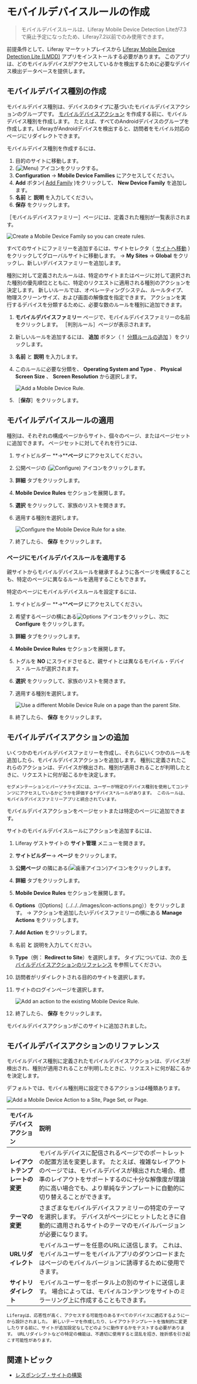 # モバイルデバイスルールの作成

> モバイルデバイスルールは、Liferay Mobile Device Detection Liteが7.3で廃止予定になったため、Liferay7.2以前でのみ使用できます。

前提条件として、Liferay マーケットプレイスから [Liferay Mobile Device Detection Lite (LMDD)](https://web.liferay.com/marketplace/-/mp/application/92831494) アプリをインストールする必要があります。 このアプリは、どのモバイルデバイスがアクセスしているかを検出するために必要なデバイス検出データベースを提供します。

## モバイルデバイス種別の作成

モバイルデバイス種別は、デバイスのタイプに基づいたモバイルデバイスアクションのグループです。 [モバイルデバイスアクション](#adding-mobile-device-actions) を作成する前に、モバイルデバイス種別を作成します。 たとえば、すべてのAndroidデバイスのグループを作成します。LiferayがAndroidデバイスを検出すると、訪問者をモバイル対応のページにリダイレクトできます。

モバイルデバイス種別を作成するには、

1. 目的のサイトに移動します。
1. (![Menu](../../../images/icon-menu.png)) アイコンをクリックする。
1. **Configuration** &rarr; **Mobile Device Families** にアクセスしてください。
1. **Add** ボタン( [Add Family](../../../images/icon-add.png) )をクリックして、 **New Device Family** を追加します。
1. **名前** と **説明** を入力してください。
1. **保存** をクリックします。

［モバイルデバイスファミリー］ページには、定義された種別が一覧表示されます。

![Create a Mobile Device Family so you can create rules.](./creating-mobile-device-rules/images/01.png)

すべてのサイトにファミリーを追加するには、サイトセレクタ（ [サイトへ移動](../../../images/icon-compass.png) ）をクリックしてグローバルサイトに移動します。 &rarr; **My Sites** &rarr; **Global** をクリックし、新しいデバイスファミリーを追加します。

種別に対して定義されたルールは、特定のサイトまたはページに対して選択された種別の優先順位とともに、特定のリクエストに適用される種別のアクションを決定します。 新しいルールでは、オペレーティングシステム、ルールタイプ、物理スクリーンサイズ、および画面の解像度を指定できます。 アクションを実行するデバイスを分類するために、必要な数のルールを種別に追加できます。

1. **モバイルデバイスファミリー** ページで、モバイルデバイスファミリーの名前をクリックします。 ［判別ルール］ページが表示されます。

1. 新しいルールを追加するには、 **追加** ボタン（！ [分類ルールの追加](../../../images/icon-add.png) ）をクリックします。

1. **名前** と **説明** を入力します。

1. このルールに必要な分類を、 **Operating System and Type** 、 **Physical Screen Size** 、 **Screen Resolution** から選択します。

   ![Add a Mobile Device Rule.](creating-mobile-device-rules/images/02.png)

1. ［**保存**］をクリックします。

## モバイルデバイスルールの適用

種別は、それぞれの構成ページからサイト、個々のページ、またはページセットに追加できます。 ページセットに対してそれを行うには、

1. サイトビルダー **&rarr;****ページ** にアクセスしてください。

1. 公開ページの (![Configure](../../../images/icon-cog.png)) アイコンをクリックします。

1. **詳細** タブをクリックします。

1. **Mobile Device Rules** セクションを展開します。

1. **選択** をクリックして、家族のリストを開きます。

1. 適用する種別を選択します。

   ![Configure the Mobile Device Rule for a site.](./creating-mobile-device-rules/images/03.png)

1. 終了したら、 **保存** をクリックします。

### ページにモバイルデバイスルールを適用する

親サイトからモバイルデバイスルールを継承するように各ページを構成することも、特定のページに異なるルールを適用することもできます。

特定のページにモバイルデバイスルールを設定するには、

1. サイトビルダー **&rarr;****ページ** にアクセスしてください。

1. 希望するページの横にある![Options](../../../images/icon-options.png) アイコンをクリックし、次に **Configure** をクリックします。

1. **詳細** タブをクリックします。

1. **Mobile Device Rules** セクションを展開します。

1. トグルを **NO** にスライドさせると、親サイトとは異なるモバイル・デバイス・ルールが選択されます。

1. **選択** をクリックして、家族のリストを開きます。

1. 適用する種別を選択します。

   ![Use a different Mobile Device Rule on a page than the parent Site.](./creating-mobile-device-rules/images/04.png)

1. 終了したら、 **保存** をクリックします。

## モバイルデバイスアクションの追加

いくつかのモバイルデバイスファミリーを作成し、それらにいくつかのルールを追加したら、モバイルデバイスアクションを追加します。 種別に定義されたこれらのアクションは、デバイスが検出され、種別が適用されることが判明したときに、リクエストに何が起こるかを決定します。

```{tip}
セグメンテーションとパーソナライズには、ユーザーが特定のデバイス種別を使用してコンテンツにアクセスしているかどうかを評価する*デバイス*ルールがあります。 このルールは、モバイルデバイスファミリーアプリと統合されています。
```

モバイルデバイスアクションをページセットまたは特定のページに追加できます。

サイトのモバイルデバイスルールにアクションを追加するには、

1. Liferay ゲストサイトの **サイト管理** メニューを開きます。

1. **サイトビルダー**&rarr; **ページ** をクリックします。

1. **公開ページ** の隣にある(![歯車アイコン](../../../images/icon-cog.png))アイコンをクリックします。

1. **詳細** タブをクリックします。

1. **Mobile Device Rules** セクションを展開します。

1. **Options**（[Options]（../../../images/icon-actions.png））をクリックします。 &rarr; アクションを追加したいデバイスファミリーの横にある **Manage Actions** をクリックします。

1. **Add Action** をクリックします。

1. 名前 **と** 説明を入力してください。

1. **Type**（例： **Redirect to Site**）を選択します。 タイプについては、次の [モバイルデバイスアクションのリファレンス](#mobile-device-actions-reference) を参照してください。

1. 訪問者がリダイレクトされる目的のサイトを選択します。

1. サイトのログインページを選択します。

    ![Add an action to the existing Mobile Device Rule.](./creating-mobile-device-rules/images/05.png)

1. 終了したら、 **保存** をクリックします。

モバイルデバイスアクションがこのサイトに追加されました。

## モバイルデバイスアクションのリファレンス

モバイルデバイス種別に定義されたモバイルデバイスアクションは、デバイスが検出され、種別が適用されることが判明したときに、リクエストに何が起こるかを決定します。

デフォルトでは、モバイル種別用に設定できるアクションは4種類あります。

![Add a Mobile Device Action to a Site, Page Set, or Page.](./creating-mobile-device-rules/images/06.png)

| モバイルデバイスアクション      | 説明                                                                                                                                          |
| :----------------- | :------------------------------------------------------------------------------------------------------------------------------------------ |
| **レイアウトテンプレートの変更** | モバイルデバイスに配信されるページでのポートレットの配置方法を変更します。 たとえば、複雑なレイアウトのページでは、モバイルデバイスが検出された場合、標準のレイアウトをサポートするのに十分な解像度が理論的に高い場合でも、より単純なテンプレートに自動的に切り替えることができます。 |
| **テーマの変更** | さまざまなモバイルデバイスファミリーの特定のテーマを選択します。 デバイスがページにヒットしたときに自動的に適用されるサイトのテーマのモバイルバージョンが必要になります。                                                       |
| **URLリダイレクト** | モバイルユーザーを任意のURLに送信します。 これは、モバイルユーザーをモバイルアプリのダウンロードまたはページのモバイルバージョンに誘導するために使用できます。                                                           |
| **サイトリダイレクト** | モバイルユーザーをポータル上の別のサイトに送信します。 場合によっては、モバイルコンテンツをサイトのミラーリング上に作成することもできます。                                                                      |

```{tip}
Liferayは、応答性が高く、アクセスする可能性のあるすべてのデバイスに適応するように一から設計されました。 新しいテーマを作成したり、レイアウトテンプレートを強制的に変更したりする前に、サイトが追加設定なしでどのように動作するかをテストする必要があります。 URLリダイレクトなどの特定の機能は、不適切に使用すると混乱を招き、挫折感を引き起こす可能性があります。
```

## 関連トピック

* [レスポンシブ・サイトの構築](../building-a-responsive-site.md)
